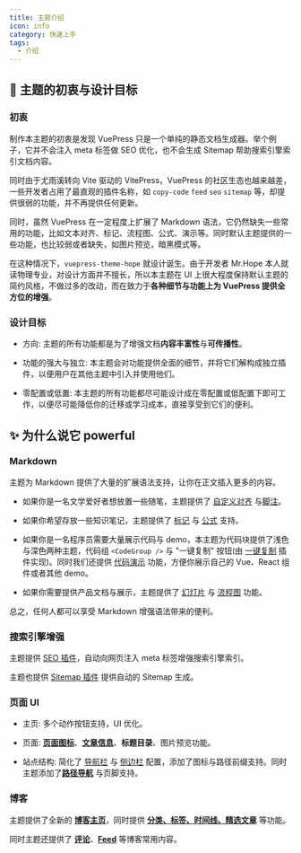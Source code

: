 ```yaml
---
title: 主题介绍
icon: info
category: 快速上手
tags:
  - 介绍
---
```


## 🎈 主题的初衷与设计目标

### 初衷

制作本主题的初衷是发现 VuePress 只是一个单纯的静态文档生成器。举个例子，它并不会注入 meta 标签做 SEO 优化，也不会生成 Sitemap 帮助搜索引擎索引文档内容。

同时由于尤雨溪转向 Vite 驱动的 VitePress，VuePress 的社区生态也越来越差，一些开发者占用了最直观的插件名称，如 `copy-code` `feed` `seo` `sitemap` 等，却提供很弱的功能，并不再提供任何更新。

同时，虽然 VuePress 在一定程度上扩展了 Markdown 语法，它仍然缺失一些常用的功能，比如文本对齐、标记、流程图、公式、演示等。同时默认主题提供的一些功能，也比较弱或者缺失，如图片预览，暗黑模式等。

在这种情况下，`vuepress-theme-hope` 就设计诞生。由于开发者 Mr.Hope 本人就读物理专业，对设计方面并不擅长，所以本主题在 UI 上很大程度保持默认主题的简约风格，不做过多的改动，而在致力于**各种细节与功能上为 VuePress 提供全方位的增强**。

### 设计目标

- 方向: 主题的所有功能都是为了增强文档**内容丰富性**与**可传播性**。

- 功能的强大与独立: 本主题会对功能提供全面的细节，并将它们解构成独立插件，以便用户在其他主题中引入并使用他们。

- 零配置或低置: 本主题的所有功能都尽可能设计成在零配置或低配置下即可工作，以便尽可能降低你的迁移或学习成本，直接享受到它们的便利。

## ✨ 为什么说它 powerful

### Markdown

主题为 Markdown 提供了大量的扩展语法支持，让你在正文插入更多的内容。

- 如果你是一名文学爱好者想放置一些随笔，主题提供了 [自定义对齐](../markdown/align.md) 与[脚注](../markdown/footnote.md)。

- 如果你希望存放一些知识笔记，主题提供了 [标记](../markdown/mark.md) 与 [公式](../markdown/tex.md) 支持。

- 如果你是一名程序员需要大量展示代码与 demo，本主题为代码块提供了浅色与深色两种主题，代码组 `<CodeGroup />` 与 "一键复制" 按钮(由 [一键复制](https://vuepress-theme-hope.github.io/copy-code/zh/) 插件实现)。同时我们还提供 [代码演示](../markdown/demo.md) 功能，方便你展示自己的 Vue、React 组件或者其他 demo。

- 如果你需要提供产品文档与展示，主题提供了 [幻灯片](../markdown/presentation.md) 与 [流程图](../markdown/flowchart.md) 功能。

总之，任何人都可以享受 Markdown 增强语法带来的便利。

### 搜索引擎增强

主题提供 [SEO 插件](https://vuepress-theme-hope.github.io/seo/zh/)，自动向网页注入 meta 标签增强搜索引擎索引。

主题也提供 [Sitemap 插件](https://vuepress-theme-hope.github.io/sitemap/zh/) 提供自动的 Sitemap 生成。

### 页面 UI

- 主页: 多个动作按钮支持，UI 优化。

- 页面: [**页面图标**](../feature/icon.md)、[**文章信息**](../feature/page-info.md)、**标题目录**、图片预览功能。

- 站点结构: 简化了 [导航栏](../layout/navbar.md) 与 [侧边栏](../layout/sidebar.md) 配置，添加了图标与路径前缀支持。同时主题添加了[**路径导航**](../layout/page.md#路径导航) 与页脚支持。

### 博客

主题提供了全新的 [**博客主页**](../layout/blog.md)，同时提供 [**分类、标签、时间线、精选文章**](../feature/blog.md) 等功能。

同时主题还提供了 [**评论**](../feature/comment.md)、[**Feed**](../feature/feed.md) 等博客常用内容。
